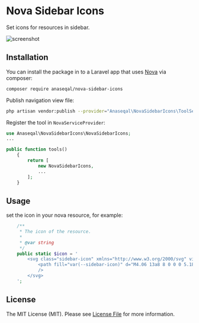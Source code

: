 # Nova Sidebar Icons

Set icons for resources in sidebar.

![screenshot](https://i.imgur.com/mB4nKmY.png)

## Installation

You can install the package in to a Laravel app that uses [Nova](https://nova.laravel.com) via composer:

```bash
composer require anaseqal/nova-sidebar-icons
```

Publish navigation view file:

```bash
php artisan vendor:publish --provider="Anaseqal\NovaSidebarIcons\ToolServiceProvider" --force
```

Register the tool in `NovaServiceProvider`:

```php
use Anaseqal\NovaSidebarIcons\NovaSidebarIcons;
...

public function tools()
    {
        return [
            new NovaSidebarIcons,
            ...
        ];
    }

```

## Usage

set the icon in your nova resource, for example:

```php
    /**
     * The icon of the resource.
     *
     * @var string
     */
    public static $icon = '
        <svg class="sidebar-icon" xmlns="http://www.w3.org/2000/svg" viewBox="0 0 24 24">
            <path fill="var(--sidebar-icon)" d="M4.06 13a8 8 0 0 0 5.18 6.51A18.5 18.5 0 0 1 8.02 13H4.06zm0-2h3.96a18.5 18.5 0 0 1 1.22-6.51A8 8 0 0 0 4.06 11zm15.88 0a8 8 0 0 0-5.18-6.51A18.5 18.5 0 0 1 15.98 11h3.96zm0 2h-3.96a18.5 18.5 0 0 1-1.22 6.51A8 8 0 0 0 19.94 13zm-9.92 0c.16 3.95 1.23 7 1.98 7s1.82-3.05 1.98-7h-3.96zm0-2h3.96c-.16-3.95-1.23-7-1.98-7s-1.82 3.05-1.98 7zM12 22a10 10 0 1 1 0-20 10 10 0 0 1 0 20z"
            />
        </svg>
    ';
```

## License

The MIT License (MIT). Please see [License File](LICENSE) for more information.


